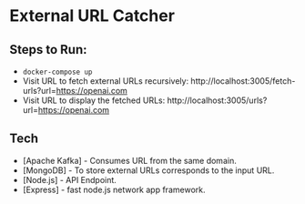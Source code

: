 # External URL Catcher

## Steps to Run:

- `docker-compose up`
- Visit URL to fetch external URLs recursively: http://localhost:3005/fetch-urls?url=https://openai.com
- Visit URL to display the fetched URLs: http://localhost:3005/urls?url=https://openai.com

## Tech

- [Apache Kafka] - Consumes URL from the same domain.
- [MongoDB] - To store external URLs corresponds to the input URL.
- [Node.js] - API Endpoint.
- [Express] - fast node.js network app framework.